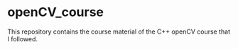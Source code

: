 # openCV_course
This repository contains the course material of the C++ openCV course that I followed.
